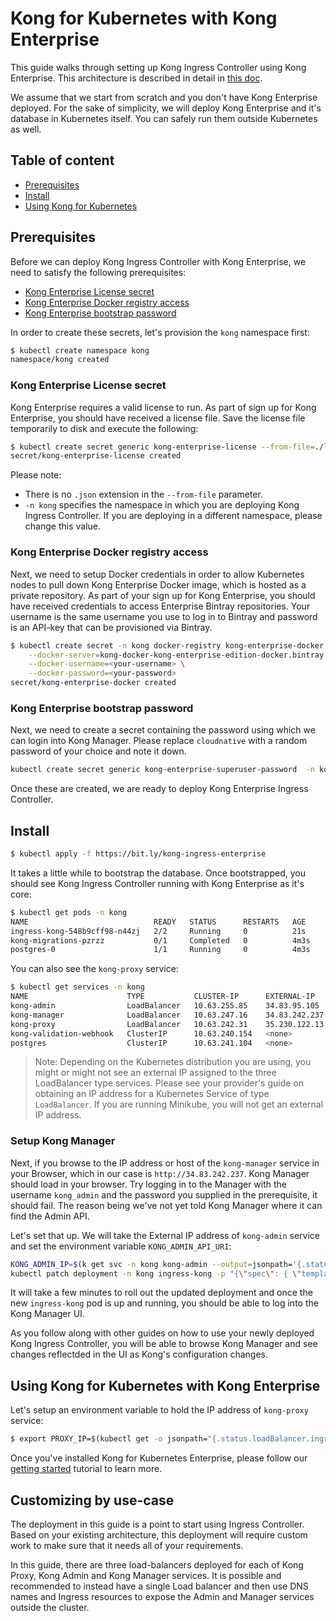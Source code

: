 # Kong for Kubernetes with Kong Enterprise

This guide walks through setting up Kong Ingress Controller using Kong
Enterprise. This architecture is described in detail in [this doc](../concepts/k4k8s-with-kong-enterprise.md).

We assume that we start from scratch and you don't have Kong Enterprise
deployed. For the sake of simplicity, we will deploy Kong Enterprise and
it's database in Kubernetes itself. You can safely run them outside
Kubernetes as well.

## Table of content

- [Prerequisites](#prerequisites)
- [Install](#install)
- [Using Kong for Kubernetes](#using-kong-for-kubernetes-with-kong-enterprise)

## Prerequisites

Before we can deploy Kong Ingress Controller with Kong Enterprise,
we need to satisfy the following prerequisites:
- [Kong Enterprise License secret](#kong-enterprise-license-secret)
- [Kong Enterprise Docker registry access](#kong-enterprise-docker-registry-access)
- [Kong Enterprise bootstrap password](#kong-enterprise-bootstrap-password)

In order to create these secrets, let's provision the `kong`
namespace first:
```bash
$ kubectl create namespace kong
namespace/kong created
```

### Kong Enterprise License secret

Kong Enterprise requires a valid license to run.
As part of sign up for Kong Enterprise, you should have received a license file.
Save the license file temporarily to disk and execute the following:

```bash
$ kubectl create secret generic kong-enterprise-license --from-file=./license -n kong
secret/kong-enterprise-license created
```

Please note:

- There is no `.json` extension in the `--from-file` parameter.
- `-n kong` specifies the namespace in which you are deploying
  Kong Ingress Controller. If you are deploying in a different namespace,
  please change this value.

### Kong Enterprise Docker registry access

Next, we need to setup Docker credentials in order to allow Kubernetes
nodes to pull down Kong Enterprise Docker image, which is hosted as a private
repository.
As part of your sign up for Kong Enterprise, you should have received
credentials to access Enterprise Bintray repositories.
Your username is the same username you use
to log in to Bintray and password
is an API-key that can be provisioned via Bintray.

```bash
$ kubectl create secret -n kong docker-registry kong-enterprise-docker \
    --docker-server=kong-docker-kong-enterprise-edition-docker.bintray.io \
    --docker-username=<your-username> \
    --docker-password=<your-password>
secret/kong-enterprise-docker created
```

### Kong Enterprise bootstrap password

Next, we need to create a secret containing the password using which we can login into Kong Manager.
Please replace `cloudnative` with a random password of your choice and note it down.

```bash
kubectl create secret generic kong-enterprise-superuser-password  -n kong --from-literal=password=cloudnative

```

Once these are created, we are ready to deploy Kong Enterprise
Ingress Controller.

## Install

```bash
$ kubectl apply -f https://bit.ly/kong-ingress-enterprise
```

It takes a little while to bootstrap the database.
Once bootstrapped, you should see Kong Ingress Controller running with
Kong Enterprise as it's core:

```bash
$ kubectl get pods -n kong
NAME                            READY   STATUS      RESTARTS   AGE
ingress-kong-548b9cff98-n44zj   2/2     Running     0          21s
kong-migrations-pzrzz           0/1     Completed   0          4m3s
postgres-0                      1/1     Running     0          4m3s
```

You can also see the `kong-proxy` service:

```bash
$ kubectl get services -n kong
NAME                      TYPE           CLUSTER-IP      EXTERNAL-IP     PORT(S)                      AGE
kong-admin                LoadBalancer   10.63.255.85    34.83.95.105    80:30574/TCP                 4m35s
kong-manager              LoadBalancer   10.63.247.16    34.83.242.237   80:31045/TCP                 4m34s
kong-proxy                LoadBalancer   10.63.242.31    35.230.122.13   80:32006/TCP,443:32007/TCP   4m34s
kong-validation-webhook   ClusterIP      10.63.240.154   <none>          443/TCP                      4m34s
postgres                  ClusterIP      10.63.241.104   <none>          5432/TCP                     4m34s

```

> Note: Depending on the Kubernetes distribution you are using, you might or might
not see an external IP assigned to the three LoadBalancer type services. Please see
your provider's guide on obtaining an IP address for a Kubernetes Service of
type `LoadBalancer`. If you are running Minikube, you will not get an
external IP address.

### Setup Kong Manager

Next, if you browse to the IP address or host of the `kong-manager` service in your Browser,
which in our case is `http://34.83.242.237`.
Kong Manager should load in your browser.
Try logging in to the Manager with the username `kong_admin`
and the password you supplied in the prerequisite, it should fail.
The reason being we've not yet told Kong Manager where it can find the Admin API.

Let's set that up. We will take the External IP address of `kong-admin` service and
set the environment variable `KONG_ADMIN_API_URI`:

```bash
KONG_ADMIN_IP=$(k get svc -n kong kong-admin --output=jsonpath='{.status.loadBalancer.ingress[0].ip}')
kubectl patch deployment -n kong ingress-kong -p "{\"spec\": { \"template\" : { \"spec\" : {\"containers\":[{\"name\":\"proxy\",\"env\": [{ \"name\" : \"KONG_ADMIN_API_URI\", \"value\": \"${KONG_ADMIN_IP}\" }]}]}}}}"
```

It will take a few minutes to roll out the updated deployment and once the new
`ingress-kong` pod is up and running, you should be able to log into the Kong Manager UI.

As you follow along with other guides on how to use your newly deployed Kong Ingress Controller,
you will be able to browse Kong Manager and see changes reflectded in the UI as Kong's
configuration changes.

## Using Kong for Kubernetes with Kong Enterprise

Let's setup an environment variable to hold the IP address of `kong-proxy` service:

```bash
$ export PROXY_IP=$(kubectl get -o jsonpath="{.status.loadBalancer.ingress[0].ip}" service -n kong kong-proxy)
```

Once you've installed Kong for Kubernetes Enterprise, please follow our
[getting started](../guides/getting-started.md) tutorial to learn more.

## Customizing by use-case

The deployment in this guide is a point to start using Ingress Controller.
Based on your existing architecture, this deployment will require custom
work to make sure that it needs all of your requirements.

In this guide, there are three load-balancers deployed for each of
Kong Proxy, Kong Admin and Kong Manager services. It is possible and
recommended to instead have a single Load balancer and then use DNS names
and Ingress resources to expose the Admin and Manager services outside
the cluster.
